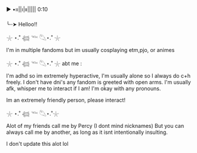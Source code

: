 ▶︎ •၊၊||၊|။||||| 0:10

╰┈➤ Helloo!!
 
 𓇼 ⋆.˚ 𓆉 𓆝 𓆡⋆.˚ 𓇼

 I'm in multiple fandoms but im usually cosplaying etm,pjo, or animes 

 𓇼 ⋆.˚ 𓆉 𓆝 𓆡⋆.˚ 𓇼
abt me :

I'm adhd so im extremely hyperactive, I'm usually alone so I always do c+h freely. I 
don't have dni's any fandom is greeted with open arms. I'm usually afk, whisper me to interact if I am! I'm okay with any pronouns.

Im an extremely friendly person, please interact!

  𓇼 ⋆.˚ 𓆉 𓆝 𓆡⋆.˚𓇼

Alot of my friends call me by Percy (I dont mind nicknames) But you can always call me by another, as long as it isnt intentionally insulting. 

I don't update this alot lol

